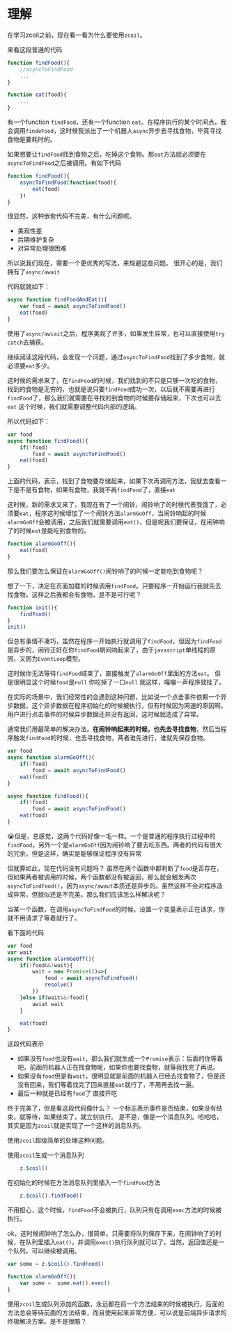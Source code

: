 # 理解
在学习zcoil之前，现在看一看为什么要使用`zcoil`。

来看这段普通的代码
```javascript
function findFood(){
	//asyncToFindFood
	...
}

function eat(food){ 
	...
}
```

有一个function `findFood`，还有一个function `eat`。在程序执行的某个时间点，我会调用`findeFood`，这时候我派出了一个机器人`async`异步去寻找食物，毕竟寻找食物是要耗时的。

如果想要让`findFood`找到食物之后，吃掉这个食物。那`eat`方法就必须要在`asyncToFindFood`之后被调用。有如下代码
```javascript
function findFood(){
	asyncToFindFood(function(food){
		eat(food)
	})
}
```
很显然，这种嵌套代码不完美，有什么问题呢。
* 美观性差
* 后期维护复杂
* 对异常处理很困难

所以说我们现在，需要一个更优秀的写法，来规避这些问题。
很开心的是，我们拥有了`async/await`

代码就就如下：
```javascript
async function findFoodAndEat(){
	var food = await asyncToFindFood()
	eat(food)
}
```
使用了`async/awiait`之后，程序美观了许多，如果发生异常，也可以直接使用`try catch`去捕获。

继续阅读这段代码，会发现一个问题，通过`asyncToFindFood`找到了多少食物，就必须要`eat`多少。

这时候的需求来了，在`findFood`的时候，我们找到的不只是只够一次吃的食物，找到的食物是无穷的，也就是说只要`findFood`成功一次，以后就不需要再进行`findFood`了，那么我们就需要在寻找的到食物的时候要存储起来，下次也可以去`eat`
这个时候，我们就需要调整代码内部的逻辑。

所以代码如下：
```javascript
var food
async function findFood(){
	if(!food)
		food = await asyncToFindFood()
	eat(food)
}
```
上面的代码，表示，找到了食物要存储起来，如果下次再调用方法，我就去查看一下是不是有食物，如果有食物，我就不再`findFood`了，直接`eat`

这时候，新的需求又来了，我现在有了一个闹铃，闹铃响了的时候代表我饿了，必须要`eat`，程序这时候增加了一个闹铃方法`alarmGoOff`，当闹铃响起的时候`alarmGoOff`会被调用，之后我们就需要调用`eat()`，但是呢我们要保证，在闹钟响了的时候`eat`是能吃到食物的。

```javascript
function alarmGoOff(){
	eat(food)
}
```

那么我们要怎么保证在`alarmGoOff()`闹铃响了的时候一定能吃到食物呢？

想了一下，决定在页面加载的时候调用`findFood`。只要程序一开始运行我就先去找食物，这样之后我都会有食物，是不是可行呢？

```javascript
function init(){
	findFood()
}
init()
```

但总有事情不凑巧，虽然在程序一开始执行就调用了`findFood`，但因为`findFood`是异步的，闹铃正好在你`findFood`期间响起来了，由于`javascript`单线程的原因，又因为`EventLoop`模型。

这时候你无法等待`findFood`结束了，直接触发了`alarmGoOff`里面的方法`eat`。
但是很明显这个时候`food`是`null`
你吃掉了一口`null`
就这样，嘎嘣一声程序就挂了。

在实际的场景中，我们经常性的会遇到这种问题，比如说一个点击事件依赖一个异步数据，这个异步数据在程序初始化的时候被执行，但有时候因为网速的原因啊，用户进行点击事件的时候异步数据还并没有返回，这时候就造成了异常。

通常我们用最简单的解决办法。**在闹铃响起来的时候，也先去寻找食物**，然后当程序触发`findFood`的时候，也去寻找食物，两者谁先进行，谁就先保存食物。

```javascript
var food
async function alarmGoOff(){
	if(!food)
		food = await asyncToFindFood()
	eat(food)
}

async function findFood(){
	if(!food)
		food = await asyncToFindFood()
	eat(food)
}
```
😭但是，总感觉，这两个代码好像一毛一样。一个是普通的程序执行过程中的`findFood`，另外一个是`alarmGoOff`因为闹铃响了要去吃东西。两者的代码有很大的冗余。但是这样，确实是能够保证程序没有异常

但就算如此，现在代码没有问题吗？
虽然在两个函数中都判断了`food`是否存在，但如果两者被调用的时候，两个函数都没有被返回，那么就会触发两次`asyncToFindFood()`，因为`async/awaut`本质还是异步的。虽然这样不会对程序造成异常。但貌似还是不完美。那么我们应该怎么样解决呢？

当某一个函数，在调用`asyncToFindFood`的时候，设置一个变量表示正在请求，你就不用请求了等着就行了。

看下面的代码

```javascript
var food
var wait
async function alarmGoOff(){
	if(!food&&!wait){
		wait = new Promise(()=>{
			food = await asyncToFindFood()
			resolve()
		})
	}else if(wait&&!food){
		awiat wait
	}

	eat(food)
}
```

这段代码表示
* 如果没有`food`也没有`wait`，那么我们就生成一个`Promise`表示：后面的你等着吧，前面的机器人正在找食物呢，如果你也要找食物，就等我找完了再说。
* 如果没有`food`但是有`wait`，很明显就是前面的机器人已经去找食物了，但是还没有回来，我们等着找完了回来直接`eat`就行了，不用再去找一遍。
* 最后一种就是已经有`food`了 直接开吃

终于完美了，但是看这段代码像什么？
一个标志表示事件是否结束，如果没有结束，就等待，如果结束了，就立刻执行。
是不是，像是一个消息队列。哈哈哈，其实是因为`zcoil`就是实现了一个这样的消息队列。

使用`zcoil`超级简单的处理这种问题。

使用`zcoil`生成一个消息队列

```javascript
	z.$coil()
```

在初始化的时候在方法消息队列里插入一个`findFood`方法

```javascript
	z.$coil().findFood()
```

不用担心，这个时候，`findFood`不会被执行，队列只有在调用`exec`方法的时候被执行。

ok，这时候闹钟响了怎么办，很简单。只需要将队列保存下来，在闹钟响了的时候，在队列里插入`eat()`，并调用`exec()`执行队列就可以了。当然，返回值还是一个队列，可以继续被调用。

```javascript
var some = z.$coil().findFood()

function alarmGoOff(){
	var some =  some.eat().exec()
}

```

使用`zcoil`生成队列添加的函数，永远都在前一个方法结束的时候被执行，后面的方法总会等待前面的方法结束，而且使用起来非常方便，可以说是前端异步请求的终极解决方案。是不是很酷？




